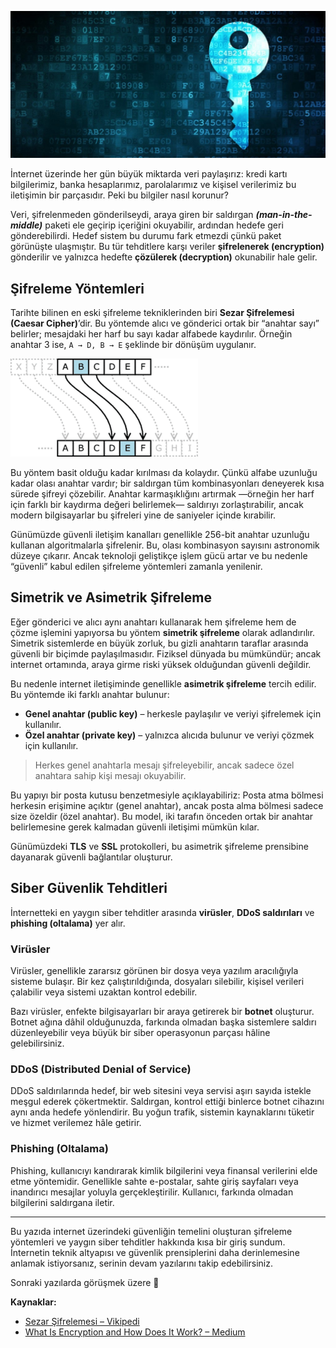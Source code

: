 ![internet](/img/encryption.png)

İnternet üzerinde her gün büyük miktarda veri paylaşırız: kredi kartı bilgilerimiz, banka hesaplarımız, parolalarımız ve kişisel verilerimiz bu iletişimin bir parçasıdır. Peki bu bilgiler nasıl korunur?

Veri, şifrelenmeden gönderilseydi, araya giren bir saldırgan **_(man-in-the-middle)_** paketi ele geçirip içeriğini okuyabilir, ardından hedefe geri gönderebilirdi. Hedef sistem bu durumu fark etmezdi çünkü paket görünüşte ulaşmıştır. Bu tür tehditlere karşı veriler **şifrelenerek (encryption)** gönderilir ve yalnızca hedefte **çözülerek (decryption)** okunabilir hale gelir.

## Şifreleme Yöntemleri

Tarihte bilinen en eski şifreleme tekniklerinden biri **Sezar Şifrelemesi (Caesar Cipher)**’dir. Bu yöntemde alıcı ve gönderici ortak bir “anahtar sayı” belirler; mesajdaki her harf bu sayı kadar alfabede kaydırılır. Örneğin anahtar 3 ise, `A → D, B → E` şeklinde bir dönüşüm uygulanır.

![internet](/img/ceasar-cipher.png)

Bu yöntem basit olduğu kadar kırılması da kolaydır. Çünkü alfabe uzunluğu kadar olası anahtar vardır; bir saldırgan tüm kombinasyonları deneyerek kısa sürede şifreyi çözebilir. Anahtar karmaşıklığını artırmak —örneğin her harf için farklı bir kaydırma değeri belirlemek— saldırıyı zorlaştırabilir, ancak modern bilgisayarlar bu şifreleri yine de saniyeler içinde kırabilir.

Günümüzde güvenli iletişim kanalları genellikle 256-bit anahtar uzunluğu kullanan algoritmalarla şifrelenir. Bu, olası kombinasyon sayısını astronomik düzeye çıkarır. Ancak teknoloji geliştikçe işlem gücü artar ve bu nedenle “güvenli” kabul edilen şifreleme yöntemleri zamanla yenilenir.

## Simetrik ve Asimetrik Şifreleme

Eğer gönderici ve alıcı aynı anahtarı kullanarak hem şifreleme hem de çözme işlemini yapıyorsa bu yöntem **simetrik şifreleme** olarak adlandırılır.
Simetrik sistemlerde en büyük zorluk, bu gizli anahtarın taraflar arasında güvenli bir biçimde paylaşılmasıdır. Fiziksel dünyada bu mümkündür; ancak internet ortamında, araya girme riski yüksek olduğundan güvenli değildir.

Bu nedenle internet iletişiminde genellikle **asimetrik şifreleme** tercih edilir. Bu yöntemde iki farklı anahtar bulunur:

- **Genel anahtar (public key)** – herkesle paylaşılır ve veriyi şifrelemek için kullanılır.
- **Özel anahtar (private key)** – yalnızca alıcıda bulunur ve veriyi çözmek için kullanılır.

> Herkes genel anahtarla mesajı şifreleyebilir, ancak sadece özel anahtara sahip kişi mesajı okuyabilir.

Bu yapıyı bir posta kutusu benzetmesiyle açıklayabiliriz: Posta atma bölmesi herkesin erişimine açıktır (genel anahtar), ancak posta alma bölmesi sadece size özeldir (özel anahtar). Bu model, iki tarafın önceden ortak bir anahtar belirlemesine gerek kalmadan güvenli iletişimi mümkün kılar.

Günümüzdeki **TLS** ve **SSL** protokolleri, bu asimetrik şifreleme prensibine dayanarak güvenli bağlantılar oluşturur.

## Siber Güvenlik Tehditleri

İnternetteki en yaygın siber tehditler arasında **virüsler**, **DDoS saldırıları** ve **phishing (oltalama)** yer alır.

### Virüsler

Virüsler, genellikle zararsız görünen bir dosya veya yazılım aracılığıyla sisteme bulaşır.
Bir kez çalıştırıldığında, dosyaları silebilir, kişisel verileri çalabilir veya sistemi uzaktan kontrol edebilir.

Bazı virüsler, enfekte bilgisayarları bir araya getirerek bir **botnet** oluşturur. Botnet ağına dâhil olduğunuzda, farkında olmadan başka sistemlere saldırı düzenleyebilir veya büyük bir siber operasyonun parçası hâline gelebilirsiniz.

### DDoS (Distributed Denial of Service)

DDoS saldırılarında hedef, bir web sitesini veya servisi aşırı sayıda istekle meşgul ederek çökertmektir. Saldırgan, kontrol ettiği binlerce botnet cihazını aynı anda hedefe yönlendirir. Bu yoğun trafik, sistemin kaynaklarını tüketir ve hizmet verilemez hâle getirir.

### Phishing (Oltalama)

Phishing, kullanıcıyı kandırarak kimlik bilgilerini veya finansal verilerini elde etme yöntemidir. Genellikle sahte e-postalar, sahte giriş sayfaları veya inandırıcı mesajlar yoluyla gerçekleştirilir. Kullanıcı, farkında olmadan bilgilerini saldırgana iletir.

---

Bu yazıda internet üzerindeki güvenliğin temelini oluşturan şifreleme yöntemleri ve yaygın siber tehditler hakkında kısa bir giriş sundum. İnternetin teknik altyapısı ve güvenlik prensiplerini daha derinlemesine anlamak istiyorsanız, serinin devam yazılarını takip edebilirsiniz.

Sonraki yazılarda görüşmek üzere 👋

**Kaynaklar:**

- [Sezar Şifrelemesi – Vikipedi](https://tr.wikipedia.org/wiki/Sezar_%C5%9Fifrelemesi)
- [What Is Encryption and How Does It Work? – Medium](https://medium.com/searchencrypt/what-is-encryption-how-does-it-work-e8f20e340537)
